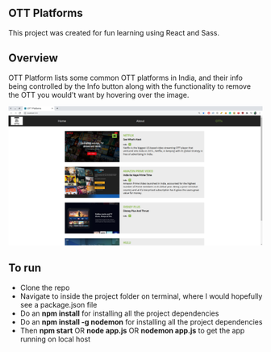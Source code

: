 ## OTT Platforms

This project was created for fun learning using React and Sass.

## Overview

OTT Platform lists some common OTT platforms in India, and their info being controlled by the Info button along with the functionality to remove the OTT you would't want by hovering over the image.

![OTT Overview](/public/Ott.png)

## To run

- Clone the repo
- Navigate to inside the project folder on terminal, where I would hopefully see a package.json file
- Do an **npm install** for installing all the project dependencies
- Do an **npm install -g nodemon** for installing all the project dependencies
- Then **npm start** OR **node app.js** OR **nodemon app.js** to get the app running on local host
